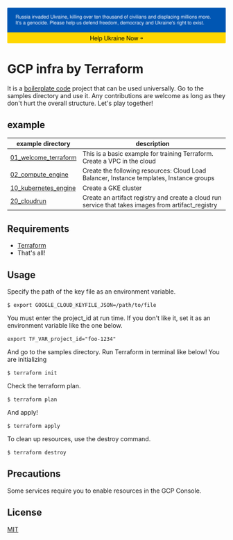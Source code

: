 [![Stand With Ukraine](https://raw.githubusercontent.com/vshymanskyy/StandWithUkraine/main/banner2-direct.svg)](https://vshymanskyy.github.io/StandWithUkraine/)

# GCP infra by Terraform
It is a [boilerplate code](https://en.wikipedia.org/wiki/Boilerplate_code) project that can be used universally. Go to the samples directory and use it. Any contributions are welcome as long as they don't hurt the overall structure. Let's play together!

## example
| example directory                              | description                                                                              |
|------------------------------------------------|------------------------------------------------------------------------------------------|
| [01_welcome_terraform](./01_welcome_terraform) | This is a basic example for training Terraform. Create a VPC in the cloud                |
| [02_compute_engine](02_compute_engine)         | Create the following resources: Cloud Load Balancer, Instance templates, Instance groups |
| [10_kubernetes_engine](10_kubernetes_engine)   | Create a GKE cluster                                                                     |
| [20_cloudrun](20_cloudrun)                     | Create an artifact registry and create a cloud run service that takes images from artifact_registry|




## Requirements
- [Terraform](https://www.terraform.io/)
- That's all!

## Usage
Specify the path of the key file as an environment variable.
```shell
$ export GOOGLE_CLOUD_KEYFILE_JSON=/path/to/file
```

You must enter the project_id at run time. If you don't like it, set it as an environment variable like the one below.
```shell
export TF_VAR_project_id="foo-1234"
```

And go to the samples directory. Run Terraform in terminal like below! You are initializing
```shell
$ terraform init
```

Check the terraform plan.
```shell
$ terraform plan
```

And apply!
```shell
$ terraform apply
```

To clean up resources, use the destroy command.
```shell
$ terraform destroy
```

## Precautions
Some services require you to enable resources in the GCP Console.

## License
[MIT](./LICENSE)
